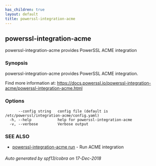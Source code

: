 ```yaml
---
has_children: true
layout: default
title: powerssl-integration-acme
---
```

## powerssl-integration-acme

powerssl-integration-acme provides PowerSSL ACME integration

### Synopsis

powerssl-integration-acme provides PowerSSL ACME integration.

Find more information at: https://docs.powerssl.io/powerssl-integration-acme/powerssl-integration-acme.html

### Options

```
      --config string   config file (default is /etc/powerssl/integration-acme/config.yaml)
  -h, --help            help for powerssl-integration-acme
  -v, --verbose         Verbose output
```

### SEE ALSO

* [powerssl-integration-acme run](powerssl-integration-acme_run.md)	 - Run ACME integration

###### Auto generated by spf13/cobra on 17-Dec-2018
